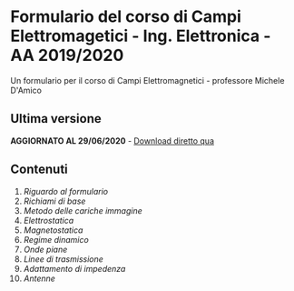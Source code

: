 # Formulario del corso di Campi Elettromagetici - Ing. Elettronica - AA 2019/2020
Un formulario per il corso di Campi Elettromagnetici - professore Michele D'Amico

## Ultima versione
**AGGIORNATO AL 29/06/2020** - [Download diretto qua](https://github.com/lorossi/formulario-campi-elettromagnetici/raw/master/formulario_campi.pdf)

## Contenuti
1. *Riguardo al formulario*
2. *Richiami di base*
3. *Metodo delle cariche immagine*
4. *Elettrostatica*
5. *Magnetostatica*
6. *Regime dinamico*
7. *Onde piane*
8. *Linee di trasmissione*
9. *Adattamento di impedenza*
10. *Antenne*
